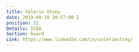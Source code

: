 ```yaml
---
title: Valerie Utsey
date: 2019-09-10 20:57:00 Z
position: 52
Details: ICBA
Section: board
Link: https://www.linkedin.com/in/valerieutsey/
---
```


